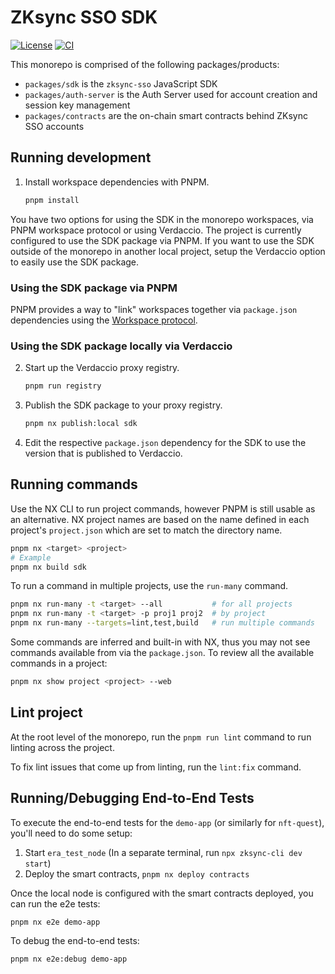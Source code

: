 # ZKsync SSO SDK

[![License](https://img.shields.io/badge/license-MIT-blue)](LICENSE-MIT)
[![CI](https://github.com/matter-labs/zksync-account-sdk/actions/workflows/ci.yml/badge.svg)](https://github.com/matter-labs/zksync-account-sdk/actions/workflows/ci.yml)

This monorepo is comprised of the following packages/products:

- `packages/sdk` is the `zksync-sso` JavaScript SDK
- `packages/auth-server` is the Auth Server used for account creation and
  session key management
- `packages/contracts` are the on-chain smart contracts behind ZKsync SSO
  accounts

## Running development

1. Install workspace dependencies with PNPM.

   ```bash
   pnpm install
   ```

You have two options for using the SDK in the monorepo workspaces, via PNPM
workspace protocol or using Verdaccio. The project is currently configured to
use the SDK package via PNPM. If you want to use the SDK outside of the monorepo
in another local project, setup the Verdaccio option to easily use the SDK
package.

### Using the SDK package via PNPM

PNPM provides a way to "link" workspaces together via `package.json`
dependencies using the
[Workspace protocol](https://pnpm.io/workspaces#workspace-protocol-workspace).

### Using the SDK package locally via Verdaccio

2. Start up the Verdaccio proxy registry.

   ```bash
   pnpm run registry
   ```

3. Publish the SDK package to your proxy registry.

   ```bash
   pnpm nx publish:local sdk
   ```

4. Edit the respective `package.json` dependency for the SDK to use the version
   that is published to Verdaccio.

## Running commands

Use the NX CLI to run project commands, however PNPM is still usable as an
alternative. NX project names are based on the name defined in each project's
`project.json` which are set to match the directory name.

```bash
pnpm nx <target> <project>
# Example
pnpm nx build sdk
```

To run a command in multiple projects, use the `run-many` command.

```bash
pnpm nx run-many -t <target> --all           # for all projects
pnpm nx run-many -t <target> -p proj1 proj2  # by project
pnpm nx run-many --targets=lint,test,build   # run multiple commands
```

Some commands are inferred and built-in with NX, thus you may not see commands
available from via the `package.json`. To review all the available commands in a
project:

```bash
pnpm nx show project <project> --web
```

## Lint project

At the root level of the monorepo, run the `pnpm run lint` command to run
linting across the project.

To fix lint issues that come up from linting, run the `lint:fix` command.

## Running/Debugging End-to-End Tests

To execute the end-to-end tests for the `demo-app` (or similarly for
`nft-quest`), you'll need to do some setup:

1. Start `era_test_node` (In a separate terminal, run
   `npx zksync-cli dev start`)
2. Deploy the smart contracts, `pnpm nx deploy contracts`

Once the local node is configured with the smart contracts deployed, you can run
the e2e tests:

```bash
pnpm nx e2e demo-app
```

To debug the end-to-end tests:

```bash
pnpm nx e2e:debug demo-app
```
